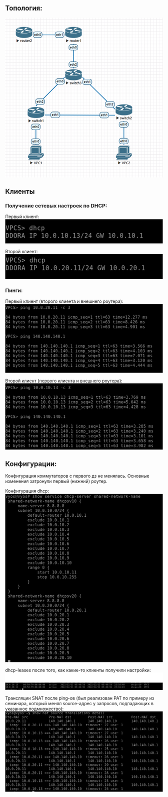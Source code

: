 ## Топология:
![alt text](./screens/topology.PNG)

## Клиенты

### Получение сетевых настроек по DHCP:
Первый клиент:
![alt text](./screens/client1_dhcp.PNG)

Второй клиент:
![alt text](./screens/client2_dhcp.PNG)
### Пинги:
Первый клиент (второго клиента и внешнего роутера):
![alt text](./screens/client1_pings.PNG)

Второй клиент (первого клиента и внешнего роутера):
![alt text](./screens/client2_pings.PNG)

## Конфигурации:
Конфигурация коммутаторов с первого дз не менялась. Основные изменения затронули первый (нижний) роутер.

Конфигурация dhcp:
![alt text](./screens/router_dhcp.PNG)

dhcp-leases после того, как какие-то клиенты получили настройки:
![alt text](./screens/router_dhcp_leases.PNG)

Трансляции SNAT после ping-ов (был реализован PAT по примеру из семинара, который менял source-адрес у запросов, подпадающих в указанное подмножество):
![alt text](./screens/router_snat_translations.PNG)
